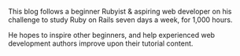 This blog follows a beginner Rubyist & aspiring web developer on his challenge to study Ruby on Rails
seven days a week, for 1,000 hours. 

He hopes to inspire other beginners, and help experienced web development
authors improve upon their tutorial content.